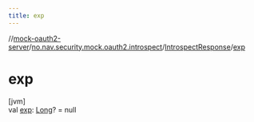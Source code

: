 ```yaml
---
title: exp
---
```

//[mock-oauth2-server](../../../index.html)/[no.nav.security.mock.oauth2.introspect](../index.html)/[IntrospectResponse](index.html)/[exp](exp.html)



# exp



[jvm]\
val [exp](exp.html): [Long](https://kotlinlang.org/api/latest/jvm/stdlib/kotlin/-long/index.html)? = null




